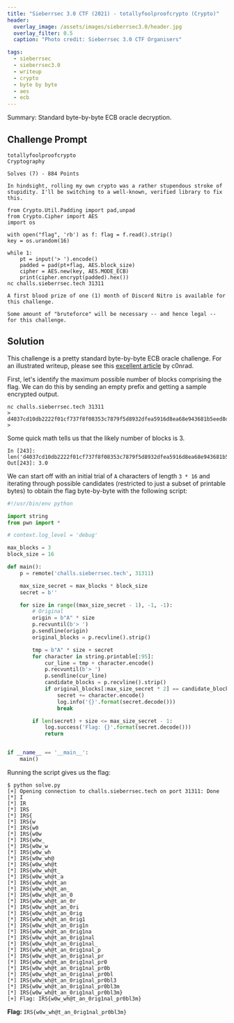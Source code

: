 ```yaml
---
title: "Sieberrsec 3.0 CTF (2021) - totallyfoolproofcrypto (Crypto)"
header:
  overlay_image: /assets/images/sieberrsec3.0/header.jpg
  overlay_filter: 0.5
  caption: "Photo credit: Sieberrsec 3.0 CTF Organisers"

tags:
  - sieberrsec
  - sieberrsec3.0
  - writeup
  - crypto
  - byte by byte
  - aes
  - ecb
---
```


Summary: Standard byte-by-byte ECB oracle decryption.

## Challenge Prompt

```
totallyfoolproofcrypto
Cryptography

Solves (7) - 884 Points

In hindsight, rolling my own crypto was a rather stupendous stroke of stupidity. I'll be switching to a well-known, verified library to fix this.

from Crypto.Util.Padding import pad,unpad
from Crypto.Cipher import AES
import os

with open("flag", 'rb') as f: flag = f.read().strip()
key = os.urandom(16)

while 1:
    pt = input('> ').encode()
    padded = pad(pt+flag, AES.block_size)
    cipher = AES.new(key, AES.MODE_ECB)
    print(cipher.encrypt(padded).hex())
nc challs.sieberrsec.tech 31311

A first blood prize of one (1) month of Discord Nitro is available for this challenge.

Some amount of "bruteforce" will be necessary -- and hence legal -- for this challenge.
```

## Solution

This challenge is a pretty standard byte-by-byte ECB oracle challenge. For an illustrated writeup,
please see this [excellent article](https://c0nradsc0rner.com/2016/07/03/ecb-byte-at-a-time/) by
c0nrad.

First, let's identify the maximum possible number of blocks comprising the flag. We can do this by
sending an empty prefix and getting a sample encrypted output.

```console
nc challs.sieberrsec.tech 31311
>
d4037cd10db2222f01cf737f8f08353c7879f5d8932dfea5916d8ea68e943681b5eed8d24350b43ae5c1be9f26e58b90
>
```

Some quick math tells us that the likely number of blocks is 3.

```console
In [243]: len('d4037cd10db2222f01cf737f8f08353c7879f5d8932dfea5916d8ea68e943681b5eed8d24350b43ae5c1be9f26e58b90')/2/16
Out[243]: 3.0
```

We can start off with an initial trial of `A` characters of length `3 * 16` and iterating through
possible candidates (restricted to just a subset of printable bytes) to obtain the flag byte-by-byte
with the following script:

```python
#!/usr/bin/env python

import string
from pwn import *

# context.log_level = 'debug'

max_blocks = 3
block_size = 16

def main():
    p = remote('challs.sieberrsec.tech', 31311)

    max_size_secret = max_blocks * block_size
    secret = b''

    for size in range((max_size_secret - 1), -1, -1):
        # Original
        origin = b"A" * size
        p.recvuntil(b'> ')
        p.sendline(origin)
        original_blocks = p.recvline().strip()

        tmp = b"A" * size + secret
        for character in string.printable[:95]:
            cur_line = tmp + character.encode()
            p.recvuntil(b'> ')
            p.sendline(cur_line)
            candidate_blocks = p.recvline().strip()
            if original_blocks[:max_size_secret * 2] == candidate_blocks[:max_size_secret * 2]:
                secret += character.encode()
                log.info('{}'.format(secret.decode()))
                break

        if len(secret) + size <= max_size_secret - 1:
            log.success('Flag: {}'.format(secret.decode()))
            return


if __name__ == '__main__':
    main()
```

Running the script gives us the flag:

```console
$ python solve.py
[+] Opening connection to challs.sieberrsec.tech on port 31311: Done
[*] I
[*] IR
[*] IRS
[*] IRS{
[*] IRS{w
[*] IRS{w0
[*] IRS{w0w
[*] IRS{w0w_
[*] IRS{w0w_w
[*] IRS{w0w_wh
[*] IRS{w0w_wh@
[*] IRS{w0w_wh@t
[*] IRS{w0w_wh@t_
[*] IRS{w0w_wh@t_a
[*] IRS{w0w_wh@t_an
[*] IRS{w0w_wh@t_an_
[*] IRS{w0w_wh@t_an_0
[*] IRS{w0w_wh@t_an_0r
[*] IRS{w0w_wh@t_an_0ri
[*] IRS{w0w_wh@t_an_0rig
[*] IRS{w0w_wh@t_an_0rig1
[*] IRS{w0w_wh@t_an_0rig1n
[*] IRS{w0w_wh@t_an_0rig1na
[*] IRS{w0w_wh@t_an_0rig1nal
[*] IRS{w0w_wh@t_an_0rig1nal_
[*] IRS{w0w_wh@t_an_0rig1nal_p
[*] IRS{w0w_wh@t_an_0rig1nal_pr
[*] IRS{w0w_wh@t_an_0rig1nal_pr0
[*] IRS{w0w_wh@t_an_0rig1nal_pr0b
[*] IRS{w0w_wh@t_an_0rig1nal_pr0bl
[*] IRS{w0w_wh@t_an_0rig1nal_pr0bl3
[*] IRS{w0w_wh@t_an_0rig1nal_pr0bl3m
[*] IRS{w0w_wh@t_an_0rig1nal_pr0bl3m}
[+] Flag: IRS{w0w_wh@t_an_0rig1nal_pr0bl3m}
```

**Flag:** `IRS{w0w_wh@t_an_0rig1nal_pr0bl3m}`
